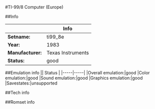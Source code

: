 #TI-99/8 Computer (Europe)

##Info

||Info|
|-----|-----|
|**Setname:**|ti99_8e
|**Year:**|1983
|**Manufacturer:**|Texas Instruments
|**Status:**|good

##Emulation info
|| Status |
|-----|-----|
|Overall emulation:|good
|Color emulation:|good
|Sound emulation:|good
|Graphics emulation:|good
|Savestates:|unsupported

##Tech info

##Romset info

<!--- START OF EDITED COMMENT DO NOT TOUCH TEXT ABOVE-->
